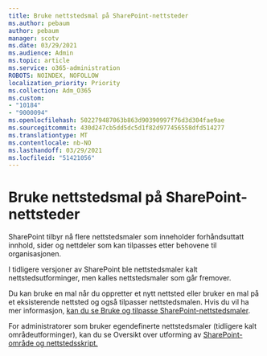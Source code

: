 ```yaml
---
title: Bruke nettstedsmal på SharePoint-nettsteder
ms.author: pebaum
author: pebaum
manager: scotv
ms.date: 03/29/2021
ms.audience: Admin
ms.topic: article
ms.service: o365-administration
ROBOTS: NOINDEX, NOFOLLOW
localization_priority: Priority
ms.collection: Adm_O365
ms.custom:
- "10184"
- "9000094"
ms.openlocfilehash: 502279487063b863d90390997f76d3d304fae9ae
ms.sourcegitcommit: 430d247cb5dd5dc5d1f82d977456558dfd514277
ms.translationtype: MT
ms.contentlocale: nb-NO
ms.lasthandoff: 03/29/2021
ms.locfileid: "51421056"
---
```

# <a name="apply-site-template-to-sharepoint-sites"></a>Bruke nettstedsmal på SharePoint-nettsteder

SharePoint tilbyr nå flere nettstedsmaler som inneholder forhåndsuttatt innhold, sider og nettdeler som kan tilpasses etter behovene til organisasjonen. 

I tidligere versjoner av SharePoint ble nettstedsmaler kalt nettstedsutforminger, men kalles nettstedsmaler som går fremover. 

Du kan bruke en mal når du oppretter et nytt nettsted eller bruker en mal på et eksisterende nettsted og også tilpasser nettstedsmalen. Hvis du vil ha mer informasjon, [kan du se Bruke og tilpasse SharePoint-nettstedsmaler](https://support.microsoft.com/office/39382463-0e45-4d1b-be27-0e96aeec8398).

For administratorer som bruker egendefinerte nettstedsmaler (tidligere kalt områdeutforminger), kan du se Oversikt over utforming av [SharePoint-område og nettstedsskript.](https://docs.microsoft.com/sharepoint/dev/declarative-customization/site-design-overview)
